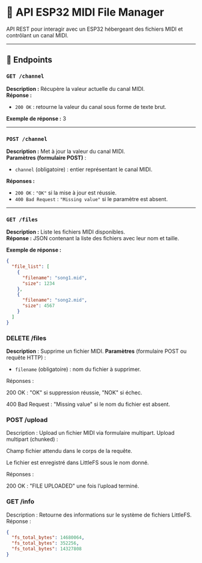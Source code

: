 # 🎵 API ESP32 MIDI File Manager

API REST pour interagir avec un ESP32 hébergeant des fichiers MIDI et contrôlant un canal MIDI.

---

## 🔗 Endpoints

### `GET /channel`

**Description :** Récupère la valeur actuelle du canal MIDI.  
**Réponse :**
- `200 OK` : retourne la valeur du canal sous forme de texte brut.

**Exemple de réponse :**
3



---

### `POST /channel`

**Description :** Met à jour la valeur du canal MIDI.  
**Paramètres (formulaire POST)** :
- `channel` (obligatoire) : entier représentant le canal MIDI.

**Réponses :**
- `200 OK` : `"OK"` si la mise à jour est réussie.
- `400 Bad Request` : `"Missing value"` si le paramètre est absent.

---

### `GET /files`

**Description :** Liste les fichiers MIDI disponibles.  
**Réponse :** JSON contenant la liste des fichiers avec leur nom et taille.

**Exemple de réponse :**
```json
{
  "file_list": [
    {
      "filename": "song1.mid",
      "size": 1234
    },
    {
      "filename": "song2.mid",
      "size": 4567
    }
  ]
}
```


### DELETE /files
**Description** : Supprime un fichier MIDI.
**Paramètres** (formulaire POST ou requête HTTP) :

- `filename` (obligatoire) : nom du fichier à supprimer.

Réponses :

200 OK : "OK" si suppression réussie, "NOK" si échec.

400 Bad Request : "Missing value" si le nom du fichier est absent.

### POST /upload
Description : Upload un fichier MIDI via formulaire multipart.
Upload multipart (chunked) :

Champ fichier attendu dans le corps de la requête.

Le fichier est enregistré dans LittleFS sous le nom donné.

Réponses :

200 OK : "FILE UPLOADED" une fois l’upload terminé.

### GET /info
Description : Retourne des informations sur le système de fichiers LittleFS.
Réponse :

```json
{
  "fs_total_bytes": 14680064,
  "fs_total_bytes": 352256,
  "fs_total_bytes": 14327808
}

```
